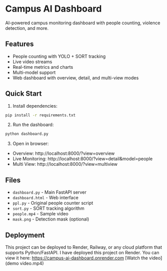# Campus AI Dashboard

AI-powered campus monitoring dashboard with people counting, violence detection, and more.

## Features
- People counting with YOLO + SORT tracking
- Live video streams
- Real-time metrics and charts
- Multi-model support
- Web dashboard with overview, detail, and multi-view modes

## Quick Start

1. Install dependencies:
```bash
pip install -r requirements.txt
```

2. Run the dashboard:
```bash
python dashboard.py
```

3. Open in browser:
- Overview: http://localhost:8000/?view=overview
- Live Monitoring: http://localhost:8000/?view=detail&model=people
- Multi View: http://localhost:8000/?view=multiview

## Files
- `dashboard.py` - Main FastAPI server
- `dashboard.html` - Web interface
- `ppl.py` - Original people counter script
- `sort.py` - SORT tracking algorithm
- `people.mp4` - Sample video
- `mask.png` - Detection mask (optional)

## Deployment
This project can be deployed to Render, Railway, or any cloud platform that supports Python/FastAPI.
I have deployed this project on Render.
You can view it here: https://campus-ai-dashboard.onrender.com
[Watch the video](demo video.mp4)




